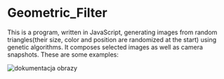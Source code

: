 # Geometric_Filter


This is a program, written in JavaScript, generating images from random triangles(their size, color and position are randomized at the start)
using genetic algorithms. It composes selected images as well as camera snapshots. These are some examples: 

![dokumentacja obrazy](https://user-images.githubusercontent.com/30004597/53300220-90d01b80-3844-11e9-99b3-9452385c1c62.png)
